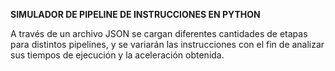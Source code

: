**SIMULADOR DE PIPELINE DE INSTRUCCIONES EN PYTHON**

A través de un archivo JSON se cargan diferentes cantidades de etapas para distintos pipelines, y se variarán las instrucciones con el fin de analizar sus tiempos de ejecución y la aceleración obtenida.
